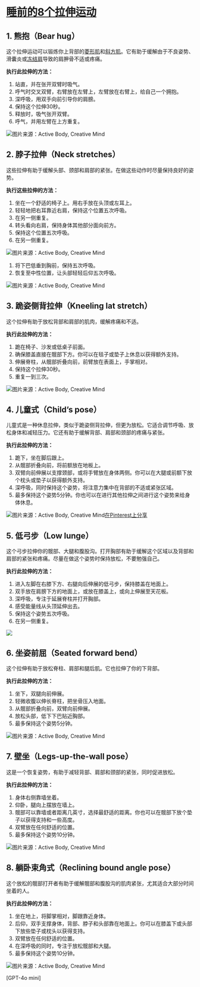 # [睡前的8个拉伸运动](https://www.healthline.com/health/stretching-before-bed)

## 1. 熊抱（Bear hug）

这个拉伸运动可以锻炼你上背部的[菱形肌](https://www.healthline.com/human-body-maps/rhomboid-major-muscle)和[斜方肌](https://www.healthline.com/human-body-maps/trapezius-muscle)。它有助于缓解由于不良姿势、滑囊炎或[冻结肩](https://www.healthline.com/health/frozen-shoulder)导致的肩胛骨不适或疼痛。

**执行此拉伸的方法：**

1. 站直，并在张开双臂时吸气。
2. 呼气时交叉双臂，右臂放在左臂上，左臂放在右臂上，给自己一个拥抱。
3. 深呼吸，用双手向前引导你的肩膀。
4. 保持这个拉伸30秒。
5. 释放时，吸气张开双臂。
6. 呼气，并用左臂在上方重复。

![图片来源：Active Body, Creative Mind](https://i0.wp.com/post.healthline.com/wp-content/uploads/2018/10/8_Stretches_to_Do_At_Night_Before_Sleep_Bear_Hug-1296x728-Body1.jpg?w=300)

## 2. 脖子拉伸（Neck stretches）

这些拉伸有助于缓解头部、颈部和肩部的紧张。在做这些动作时尽量保持良好的姿势。

**执行这些拉伸的方法：**

1. 坐在一个舒适的椅子上。用右手放在头顶或左耳上。
2. 轻轻地把右耳靠近右肩，保持这个位置五次呼吸。
3. 在另一侧重复。
4. 转头看向右肩，保持身体其他部分面向前方。
5. 保持这个位置五次呼吸。
6. 在另一侧重复。

![图片来源：Active Body, Creative Mind](https://i0.wp.com/post.healthline.com/wp-content/uploads/2018/10/8_Stretches_to_Do_At_Night_Before_Sleep_Neck_Stretches_1296x728-Body2.jpg?w=300)

1. 将下巴低垂到胸前，保持五次呼吸。
2. 恢复至中性位置，让头部轻轻后仰五次呼吸。

![图片来源：Active Body, Creative Mind](https://i0.wp.com/post.healthline.com/wp-content/uploads/2018/10/8_Stretches_to_Do_At_Night_Before_Sleep_Neck_Stretches_1296x728-Body4.jpg?w=300)

## 3. 跪姿侧背拉伸（Kneeling lat stretch）

这个拉伸有助于放松背部和肩部的肌肉，缓解疼痛和不适。

**执行此拉伸的方法：**

1. 跪在椅子、沙发或低桌子前面。
2. 确保膝盖直接在髋部下方。你可以在毯子或垫子上休息以获得额外支持。
3. 伸展脊柱，从髋部折叠向前，前臂放在表面上，手掌相对。
4. 保持这个拉伸30秒。
5. 重复一到三次。

![图片来源：Active Body, Creative Mind](https://i0.wp.com/post.healthline.com/wp-content/uploads/2018/10/8_Stretches_to_Do_At_Night_Before_Sleep_Kneeling_Lat_Stetch-1296x728-Body5.jpg?w=300)

## 4. 儿童式（Child’s pose）

儿童式是一种休息拉伸，类似于跪姿侧背拉伸，但更为放松。它适合调节呼吸、放松身体和减轻压力。它还有助于缓解背部、肩部和颈部的疼痛与紧张。

**执行此拉伸的方法：**

1. 跪下，坐在脚后跟上。
2. 从髋部折叠向前，将前额放在地板上。
3. 双臂向前伸展以支撑颈部，或将手臂放在身体两侧。你可以在大腿或前额下放个枕头或垫子以获得额外支持。
4. 深呼吸，同时保持这个姿势，将注意力集中在背部的不适或紧张区域。
5. 最多保持这个姿势5分钟。你也可以在进行其他拉伸之间进行这个姿势来给身体休息。

![图片来源：Active Body, Creative Mind](https://i0.wp.com/post.healthline.com/wp-content/uploads/2018/10/8_Stretches_to_Do_At_Night_Before_Sleep_Childs_Pose-1296x728-Body6.jpg?w=300)[在Pinterest上分享](https://www.pinterest.com/pin/create/button/?url=https%3A%2F%2Fwww.healthline.com%2Fhealth%2Fstretching-before-bed&media=https%3A%2F%2Fpost.healthline.com%2Fwp-content%2Fuploads%2F2018%2F10%2F8_Stretches_to_Do_At_Night_Before_Sleep_Childs_Pose-1296x728-Body6.jpg&description=Stretching%20Before%20Bed%3A%208%20Stretches%20to%20Do%20at%20Night%20Before%20Sleep "在Pinterest上分享")

## 5. 低弓步（Low lunge）

这个弓步拉伸你的髋部、大腿和腹股沟。打开胸部有助于缓解这个区域以及背部和肩部的紧张和疼痛。尽量在做这个姿势时保持放松，不要勉强自己。

**执行此拉伸的方法：**

1. 进入左脚在右膝下方、右腿向后伸展的低弓步，保持膝盖在地面上。
2. 双手放在肩膀下方的地面上，或放在膝盖上，或向上伸展至天花板。
3. 深呼吸，专注于延展脊柱并打开胸部。
4. 感受能量线从头顶延伸出去。
5. 保持这个姿势五次呼吸。
6. 在另一侧重复。

![](https://i0.wp.com/post.healthline.com/wp-content/uploads/2018/10/8_Stretches_to_Do_At_Night_Before_Sleep_Low_Lunge-1296x728-Body7.jpg?w=300)

## 6. 坐姿前屈（Seated forward bend）

这个拉伸有助于放松脊柱、肩部和腿后肌。它也拉伸了你的下背部。

**执行此拉伸的方法：**

1. 坐下，双腿向前伸展。
2. 轻微收腹以伸长脊柱，把坐骨压入地面。
3. 从髋部折叠向前，双臂向前伸展。
4. 放松头部，低下下巴贴近胸部。
5. 最多保持这个姿势5分钟。

![图片来源：Active Body, Creative Mind](https://i0.wp.com/post.healthline.com/wp-content/uploads/2018/10/8_Stretches_to_Do_At_Night_Before_Sleep_Seated_Forward_Bend-1296x728-Body8.jpg?w=300)

## 7. 壁坐（Legs-up-the-wall pose）

这是一个恢复姿势，有助于减轻背部、肩部和颈部的紧张，同时促进放松。

**执行此拉伸的方法：**

1. 身体右侧靠墙坐着。
2. 仰卧，腿向上摆放在墙上。
3. 髋部可以靠墙或者距离几英寸，选择最舒适的距离。你也可以在髋部下放个垫子以获得支持和一些高度。
4. 双臂放在任何舒适的位置。
5. 最多保持这个姿势10分钟。

![图片来源：Active Body, Creative Mind](https://i0.wp.com/post.healthline.com/wp-content/uploads/2018/10/8_Stretches_to_Do_At_Night_Before_Sleep_Legs_Up_the_Wall_Pose-1296x728-Body9.jpg?w=300)

## 8. 躺卧束角式（Reclining bound angle pose）

这个放松的髋部打开者有助于缓解髋部和腹股沟的肌肉紧张，尤其适合大部分时间坐着的人。

**执行此拉伸的方法：**

1. 坐在地上，将脚掌相对，脚跟靠近身体。
2. 后仰，双手支撑身体，背部、脖子和头部靠在地面上。你可以在膝盖下或头部下放些垫子或枕头以获得支持。
3. 双臂放在任何舒适的位置。
4. 在深呼吸的同时，专注于放松髋部和大腿。
5. 最多保持这个姿势10分钟。

![图片来源：Active Body, Creative Mind](https://i0.wp.com/post.healthline.com/wp-content/uploads/2018/10/8_Stretches_to_Do_At_Night_Before_Sleep_Reclining_Bound_Angle-1296x728-Body10.jpg?w=300)

[GPT-4o mini]

